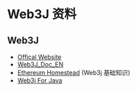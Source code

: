 # Web3J 资料
## Web3J
- [Offical Website](https://web3j.io)
- [Web3J\_Doc\_EN](https://docs.web3j.io)
- [Ethereum Homestead](http://ethdoc.cn/connecting-to-clients/web3j/index.html) (Web3j 基础知识)
- [Web3j For Java](https://docs.web3j.io)

